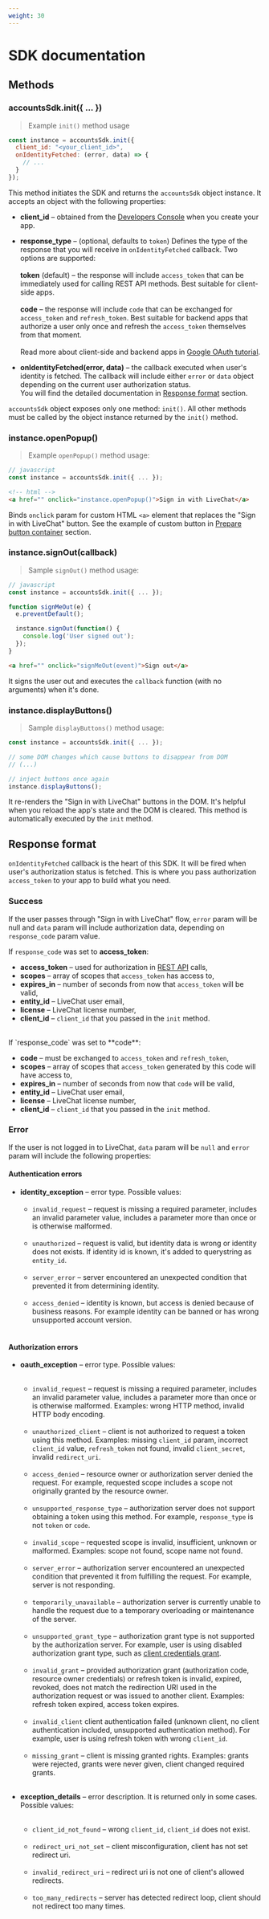 ```yaml
---
weight: 30
---
```


# SDK documentation

## Methods

### **accountsSdk.init({ ... })**

> Example `init()` method usage

```js
const instance = accountsSdk.init({
  client_id: "<your_client_id>",
  onIdentityFetched: (error, data) => {
    // ...
  }
});
```

This method initiates the SDK and returns the `accountsSdk` object instance. It accepts an object with the following properties:

* **client_id** – obtained from the [Developers Console](https://developers.livechatinc.com/console/) when you create your app.

* **response_type** – (optional, defaults to `token`) Defines the type of the response that you will receive in `onIdentityFetched` callback. Two options are supported:<br><br>**token** (default) – the response will include `access_token` that can be immediately used for calling REST API methods. Best suitable for client-side apps.<br><br>**code** – the response will include `code` that can be exchanged for `access_token` and `refresh_token`. Best suitable for backend apps that authorize a user only once and refresh the `access_token` themselves from that moment.<br><br>Read more about client-side and backend apps in <a href="https://developers.google.com/identity/protocols/OAuth2#webserver">Google OAuth tutorial</a>.

* **onIdentityFetched(error, data)** – the callback executed when user's identity is fetched. The callback will include either `error` or `data` object depending on the current user authorization status.<br>You will find the detailed documentation in <a href="#response-format">Response format</a> section.

<aside class="notice"><code>accountsSdk</code> object exposes only one method: <code>init()</code>. All other methods must be called by the object instance returned by the <code>init()</code> method.</aside>

### **instance.openPopup()**

> Example `openPopup()` method usage:

```js
// javascript
const instance = accountsSdk.init({ ... });
```

```html
<!-- html -->
<a href="" onclick="instance.openPopup()">Sign in with LiveChat</a>
```

Binds `onclick` param for custom HTML `<a>` element that replaces the "Sign in with LiveChat" button. See the example of custom button in <a href="#prepare-button-container">Prepare button container</a> section.

### **instance.signOut(callback)**

> Sample `signOut()` method usage:

```js
// javascript
const instance = accountsSdk.init({ ... });

function signMeOut(e) {
  e.preventDefault();

  instance.signOut(function() {
    console.log('User signed out');
  });
}
```

```html
<a href="" onclick="signMeOut(event)">Sign out</a>
```

It signs the user out and executes the `callback` function (with no arguments) when it's done.

### **instance.displayButtons()**

> Sample `displayButtons()` method usage:

```js
const instance = accountsSdk.init({ ... });

// some DOM changes which cause buttons to disappear from DOM
// (...)

// inject buttons once again
instance.displayButtons();
```

It re-renders the "Sign in with LiveChat" buttons in the DOM. It's helpful when you reload the app's state and the DOM is cleared. This method is automatically executed by the `init` method.

## Response format

`onIdentityFetched` callback is the heart of this SDK. It will be fired when user's authorization status is fetched. This is where you pass authorization `access_token` to your app to build what you need.

### Success

If the user passes through "Sign in with LiveChat" flow, `error` param will be null and `data` param will include authorization data, depending on `response_code` param value.

If `response_code` was set to **access_token**:

* **access_token** – used for authorization in [REST API](/beta-docs/rest-api) calls,
* **scopes** – array of scopes that `access_token` has access to,
* **expires_in** – number of seconds from now that `access_token` will be valid,
* **entity_id** – LiveChat user email,
* **license** – LiveChat license number,
* **client_id** – `client_id` that you passed in the `init` method.

<br>
If `response_code` was set to **code**:

* **code** – must be exchanged to `access_token` and `refresh_token`,
* **scopes** – array of scopes that `access_token` generated by this code will have access to,
* **expires_in** – number of seconds from now that `code` will be valid,
* **entity_id** – LiveChat user email,
* **license** – LiveChat license number,
* **client_id** – `client_id` that you passed in the `init` method.

### Error

If the user is not logged in to LiveChat, `data` param will be `null` and `error` param will include the following properties:

#### Authentication errors

* **identity_exception** – error type. Possible values:<br><br>
  * `invalid_request` – request is missing a required parameter, includes an invalid parameter value, includes a parameter more than once or is otherwise malformed.<br><br>
  * `unauthorized` – request is valid, but identity data is wrong or identity does not exists. If identity id is known, it's added to querystring as `entity_id`.<br><br>
  * `server_error` – server encountered an unexpected condition that prevented it from determining identity.<br><br>
  * `access_denied` – identity is known, but access is denied because of business reasons. For example identity can be banned or has wrong unsupported account version.<br><br>

#### Authorization errors

* **oauth_exception** – error type. Possible values:<br><br>

  * `invalid_request` – request is missing a required parameter, includes an invalid parameter value, includes a parameter more than once or is otherwise malformed. Examples: wrong HTTP method, invalid HTTP body encoding.<br><br>
  * `unauthorized_client` – client is not authorized to request a token using this method. Examples: missing `client_id` param, incorrect `client_id` value, `refresh_token` not found, invalid `client_secret`, invalid `redirect_uri`.<br><br>
  * `access_denied` – resource owner or authorization server denied the request. For example, requested scope includes a scope not originally granted by the resource owner.<br><br>
  * `unsupported_response_type` – authorization server does not support obtaining a token using this method. For example, `response_type` is not `token` or `code`.<br><br>
  * `invalid_scope` – requested scope is invalid, insufficient, unknown or malformed. Examples: scope not found, scope name not found.<br><br>
  * `server_error` – authorization server encountered an unexpected condition that prevented it from fulfilling the request. For example, server is not responding.<br><br>
  * `temporarily_unavailable` – authorization server is currently unable to handle the request due to a temporary overloading or maintenance of the server.<br><br>
  * `unsupported_grant_type` – authorization grant type is not supported by the authorization server. For example, user is using disabled authorization grant type, such as <a href="https://tools.ietf.org/html/rfc6749#section-4.4">client credentials grant</a>.<br><br>
  * `invalid_grant` – provided authorization grant (authorization code, resource owner credentials) or refresh token is invalid, expired, revoked, does not match the redirection URI used in the authorization request or was issued to another client. Examples: refresh token expired, access token expires.<br><br>
  * `invalid_client` client authentication failed (unknown client, no client authentication included, unsupported authentication method). For example, user is using refresh token with wrong `client_id`.<br><br>
  * `missing_grant` – client is missing granted rights. Examples: grants were rejected, grants were never given, client changed required grants.<br><br>

* **exception_details** – error description. It is returned only in some cases. Possible values:<br><br>
  * `client_id_not_found` – wrong `client_id`, `client_id` does not exist.<br><br>
  * `redirect_uri_not_set` – client misconfiguration, client has not set redirect uri.<br><br>
  * `invalid_redirect_uri` – redirect uri is not one of client's allowed redirects.<br><br>
  * `too_many_redirects` – server has detected redirect loop, client should not redirect too many times.

